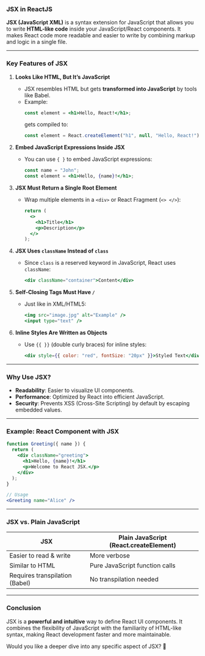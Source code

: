 ### **JSX in ReactJS**  

**JSX (JavaScript XML)** is a syntax extension for JavaScript that allows you to write **HTML-like code** inside your JavaScript/React components. It makes React code more readable and easier to write by combining markup and logic in a single file.

---

### **Key Features of JSX**  

1. **Looks Like HTML, But It’s JavaScript**  
   - JSX resembles HTML but gets **transformed into JavaScript** by tools like Babel.
   - Example:
     ```jsx
     const element = <h1>Hello, React!</h1>;
     ```
     gets compiled to:
     ```javascript
     const element = React.createElement("h1", null, "Hello, React!");
     ```

2. **Embed JavaScript Expressions Inside JSX**  
   - You can use `{ }` to embed JavaScript expressions:
     ```jsx
     const name = "John";
     const element = <h1>Hello, {name}!</h1>;
     ```

3. **JSX Must Return a Single Root Element**  
   - Wrap multiple elements in a `<div>` or React Fragment (`<> </>`):
     ```jsx
     return (
       <>
         <h1>Title</h1>
         <p>Description</p>
       </>
     );
     ```

4. **JSX Uses `className` Instead of `class`**  
   - Since `class` is a reserved keyword in JavaScript, React uses `className`:
     ```jsx
     <div className="container">Content</div>
     ```

5. **Self-Closing Tags Must Have `/`**  
   - Just like in XML/HTML5:
     ```jsx
     <img src="image.jpg" alt="Example" />
     <input type="text" />
     ```

6. **Inline Styles Are Written as Objects**  
   - Use `{{ }}` (double curly braces) for inline styles:
     ```jsx
     <div style={{ color: "red", fontSize: "20px" }}>Styled Text</div>
     ```

---

### **Why Use JSX?**  
- **Readability**: Easier to visualize UI components.  
- **Performance**: Optimized by React into efficient JavaScript.  
- **Security**: Prevents XSS (Cross-Site Scripting) by default by escaping embedded values.  

---

### **Example: React Component with JSX**
```jsx
function Greeting({ name }) {
  return (
    <div className="greeting">
      <h1>Hello, {name}!</h1>
      <p>Welcome to React JSX.</p>
    </div>
  );
}

// Usage
<Greeting name="Alice" />
```

---

### **JSX vs. Plain JavaScript**
| **JSX** | **Plain JavaScript (React.createElement)** |
|---------|--------------------------------------------|
| Easier to read & write | More verbose |
| Similar to HTML | Pure JavaScript function calls |
| Requires transpilation (Babel) | No transpilation needed |

---

### **Conclusion**  
JSX is a **powerful and intuitive** way to define React UI components. It combines the flexibility of JavaScript with the familiarity of HTML-like syntax, making React development faster and more maintainable.  

Would you like a deeper dive into any specific aspect of JSX? 🚀